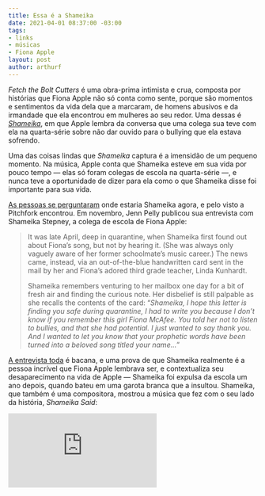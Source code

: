 ```yaml
---
title: Essa é a Shameika
date: 2021-04-01 08:37:00 -03:00
tags:
- links
- músicas
- Fiona Apple
layout: post
author: arthurf
---
```


*Fetch the Bolt Cutters* é uma obra-prima intimista e crua, composta por histórias que Fiona Apple não só conta como sente, porque são momentos e sentimentos da vida dela que a marcaram, de homens abusivos e da irmandade que ela encontrou em mulheres ao seu redor. Uma dessas é [*Shameika*](https://www.youtube.com/watch?v=MbkugCPqxQY), em que Apple lembra da conversa que uma colega sua teve com ela na quarta-série sobre não dar ouvido para o bullying que ela estava sofrendo.

Uma das coisas lindas que *Shameika* captura é a imensidão de um pequeno momento. Na música, Apple conta que Shameika esteve em sua vida por pouco tempo — elas só foram colegas de escola na quarta-série —, e nunca teve a oportunidade de dizer para ela como o que Shameika disse foi importante para sua vida.

[As pessoas se perguntaram](https://twitter.com/jennydeluxe/status/1251552487003361287) onde estaria Shameika agora, e pelo visto a Pitchfork encontrou. Em novembro, Jenn Pelly publicou sua entrevista com Shameika Stepney, a colega de escola de Fiona Apple:

> It was late April, deep in quarantine, when Shameika first found out about Fiona’s song, but not by hearing it. (She was always only vaguely aware of her former schoolmate’s music career.) The news came, instead, via an out-of-the-blue handwritten card sent in the mail by her and Fiona’s adored third grade teacher, Linda Kunhardt.
>
> Shameika remembers venturing to her mailbox one day for a bit of fresh air and finding the curious note. Her disbelief is still palpable as she recalls the contents of the card: “*Shameika, I hope this letter is finding you safe during quarantine, I had to write you because I don’t know if you remember this girl Fiona McAfee. You told her not to listen to bullies, and that she had potential. I just wanted to say thank you. And I wanted to let you know that your prophetic words have been turned into a beloved song titled your name…*”

[A entrevista toda](https://pitchfork.com/features/article/fiona-apple-shameika-fetch-the-bolt-cutters-interview/) é bacana, e uma prova de que Shameika realmente é a pessoa incrível que Fiona Apple lembrava ser, e contextualiza seu desaparecimento na vida de Apple — Shameika foi expulsa da escola um ano depois, quando bateu em uma garota branca que a insultou. Shameika, que também é uma compositora, mostrou a música que fez com o seu lado da história, *Shameika Said*:

<iframe class="full-width" src="https://www.youtube.com/embed/W_YIsUG3r8I" title="YouTube video player" frameborder="0" allow="accelerometer; autoplay; clipboard-write; encrypted-media; gyroscope; picture-in-picture" allowfullscreen></iframe>
